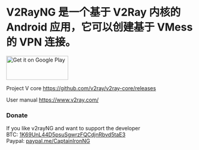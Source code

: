 #  V2RayNG 是一个基于 V2Ray 内核的 Android 应用，它可以创建基于 VMess 的 VPN 连接。

<a href="https://play.google.com/store/apps/details?id=com.v2ray.ang">
<img alt="Get it on Google Play" src="https://play.google.com/intl/en_us/badges/images/generic/en_badge_web_generic.png" width="165" height="64" />
</a>

Project V core
https://github.com/v2ray/v2ray-core/releases

User manual
https://www.v2ray.com/

### Donate
If you like v2rayNG and want to support the developer  
BTC: [1K69UnL44D5psuSgwrzFQCdjnRbvd5taE3](https://blockchain.info/address/1K69UnL44D5psuSgwrzFQCdjnRbvd5taE3 "1K69UnL44D5psuSgwrzFQCdjnRbvd5taE3")  
Paypal: [paypal.me/CaptainIronNG](https://www.paypal.me/CaptainIronNG/18 "paypal.me/CaptainIronNG")  
